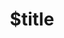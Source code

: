 ---
title: $title
second_title: Aspose.Words for Python API Reference
description: $description in Python
type: docs
weight: $weight
url: /python-net/$ref/
---